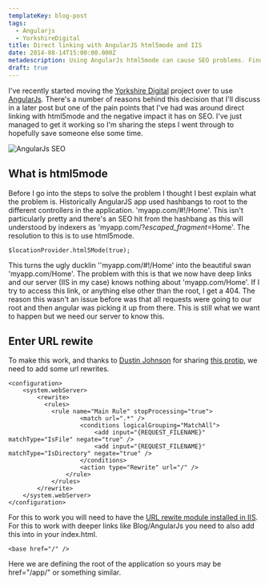 ```yaml
---
templateKey: blog-post
tags:
  - Angularjs
  - YorkshireDigital
title: Direct linking with AngularJS html5mode and IIS
date: 2014-08-14T15:00:00.000Z
metadescription: Using AngularJs html5mode can cause SEO problems. Find out how to work around them in IIS.
draft: true
---
```


I've recently started moving the [Yorkshire Digital][0] project over to use [AngularJs][1]. There's a number of reasons behind this decision that I'll discuss in a later post but one of the pain points that I've had was around direct linking with html5mode and the negative impact it has on SEO. I've just managed to get it working so I'm sharing the steps I went through to hopefully save someone else some time.

![AngularJs SEO][5]

<!--excerpt-->

What is html5mode
-----------------

Before I go into the steps to solve the problem I thought I best explain what the problem is. Historically AngularJS app used hashbangs to root to the different controllers in the application. 'myapp.com/#!/Home'. This isn't particularly pretty and there's an SEO hit from the hashbang as this will understood by indexers as 'myapp.com/?_escaped_fragment_=Home'. The resolution to this is to use html5mode.

	$locationProvider.html5Mode(true);

This turns the ugly ducklin ''myapp.com/#!/Home' into the beautiful swan 'myapp.com/Home'. The problem with this is that we now have deep links and our server (IIS in my case) knows nothing about 'myapp.com/Home'. If I try to access this link, or anything else other than the root, I get a 404. The reason this wasn't an issue before was that all requests were going to our root and then angular was picking it up from there. This is still what we want to happen but we need our server to know this. 

Enter URL rewite
----------------

To make this work, and thanks to [Dustin Johnson][2] for sharing [this protip][3], we need to add some url rewrites. 

	<configuration>
	    <system.webServer>
	        <rewrite>
	          <rules>
	            <rule name="Main Rule" stopProcessing="true">
	                    <match url=".*" />
	                    <conditions logicalGrouping="MatchAll">
	                        <add input="{REQUEST_FILENAME}" matchType="IsFile" negate="true" />
	                        <add input="{REQUEST_FILENAME}" matchType="IsDirectory" negate="true" />
	                    </conditions>
	                    <action type="Rewrite" url="/" />
	                </rule>
	            </rules>
	        </rewrite>
	    </system.webServer>
	</configuration>

For this to work you will need to have the [URL rewite module installed in IIS][4]. For this to work with deeper links like Blog/AngularJs you need to also add this into <head> in your index.html.

	<base href="/" />

Here we are defining the root of the application so yours may be href="/app/" or something similar.

   [0]: http://www.yorkshiredigital.com
   [1]: https://angularjs.org/
   [2]: https://coderwall.com/dustinrjo
   [3]: https://coderwall.com/p/mycbiq
   [4]: http://www.iis.net/learn/extensions/url-rewrite-module/using-the-url-rewrite-module
   [5]: /../img/angularjs.jpg
